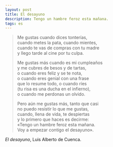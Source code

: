 ```yaml
---
layout: post
title: El desayuno
description: Tengo un hambre feroz esta mañana.
tags: es
---
```


> Me gustas cuando dices tonterías,  
> cuando metes la pata, cuando mientes,  
> cuando te vas de compras con tu madre  
> y llego tarde al cine por tu culpa.
>
> Me gustas más cuando es mi cumpleaños  
> y me cubres de besos y de tartas,  
> o cuando eres feliz y se te nota,  
> o cuando eres genial con una frase  
> que lo resume todo, o cuando ríes  
> (tu risa es una ducha en el infierno),  
> o cuando me perdonas un olvido.
>
> Pero aún me gustas más, tanto que casi  
> no puedo resistir lo que me gustas,  
> cuando, llena de vida, te despiertas  
> y lo primero que haces es decirme:  
> «Tengo un hambre feroz esta mañana.  
> Voy a empezar contigo el desayuno».

*El desayuno*, Luis Alberto de Cuenca.
